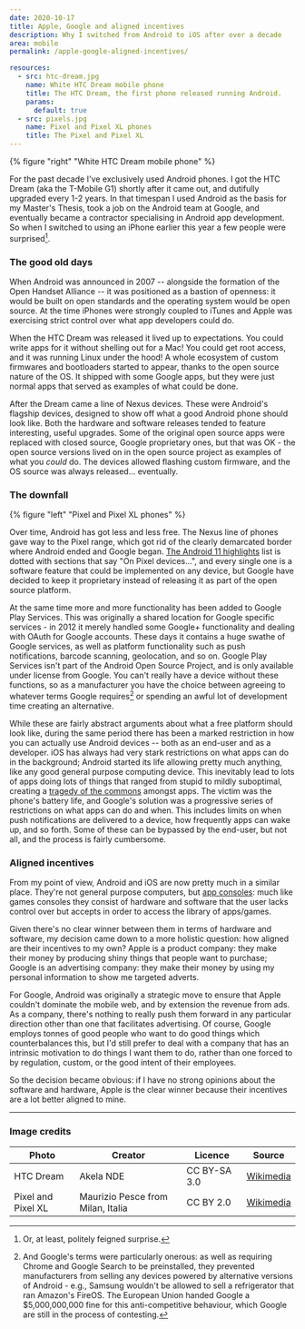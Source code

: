 ```yaml
---
date: 2020-10-17
title: Apple, Google and aligned incentives
description: Why I switched from Android to iOS after over a decade
area: mobile
permalink: /apple-google-aligned-incentives/

resources:
  - src: htc-dream.jpg
    name: White HTC Dream mobile phone
    title: The HTC Dream, the first phone released running Android.
    params:
      default: true
  - src: pixels.jpg
    name: Pixel and Pixel XL phones
    title: The Pixel and Pixel XL
---
```


{% figure "right" "White HTC Dream mobile phone" %}

For the past decade I've exclusively used Android phones. I got the HTC Dream (aka the T-Mobile G1)
shortly after it came out, and dutifully upgraded every 1-2 years. In that timespan I used Android
as the basis for my Master's Thesis, took a job on the Android team at Google, and eventually
became a contractor specialising in Android app development. So when I switched to using an iPhone
earlier this year a few people were surprised[^1].

### The good old days

When Android was announced in 2007 -- alongside the formation of the Open Handset Alliance -- it
was positioned as a bastion of openness: it would be built on open standards and the operating
system would be open source. At the time iPhones were strongly coupled to iTunes and Apple was
exercising strict control over what app developers could do.

<!--more-->

When the HTC Dream was released it lived up to expectations. You could write apps for it without
shelling out for a Mac! You could get root access, and it was running Linux under the hood! A
whole ecosystem of custom firmwares and bootloaders started to appear, thanks to the open source
nature of the OS. It shipped with some Google apps, but they were just normal apps that served
as examples of what could be done.

After the Dream came a line of Nexus devices. These were Android's flagship devices, designed to
show off what a good Android phone should look like. Both the hardware and software releases
tended to feature interesting, useful upgrades. Some of the original open source apps were
replaced with closed source, Google proprietary ones, but that was OK - the open source 
versions lived on in the open source project as examples of what you _could_ do. The devices
allowed flashing custom firmware, and the OS source was always released... eventually.

### The downfall

{% figure "left" "Pixel and Pixel XL phones" %}

Over time, Android has got less and less free. The Nexus line of phones gave way to the Pixel
range, which got rid of the clearly demarcated border where Android ended and Google began.
[The Android 11 highlights](https://www.android.com/android-11/) list is dotted with sections
that say "On Pixel devices...", and every single one is a software feature that could be
implemented on any device, but Google have decided to keep it proprietary instead of releasing
it as part of the open source platform.

At the same time more and more functionality has been added to Google Play Services. This was
originally a shared location for Google specific services - in 2012 it merely handled some
Google+ functionality and dealing with OAuth for Google accounts. These days it contains a
huge swathe of Google services, as well as platform functionality such as push notifications,
barcode scanning, geolocation, and so on. Google Play Services isn't part of the Android
Open Source Project, and is only available under license from Google. You can't really have
a device without these functions, so as a manufacturer you have the choice between agreeing
to whatever terms Google requires[^2] or spending an awful lot of development time creating an
alternative.

While these are fairly abstract arguments about what a free platform should look like,
during the same period there has been a marked restriction in how you can actually use
Android devices -- both as an end-user and as a developer. iOS has always had very stark
restrictions on what apps can do in the background; Android started its life allowing
pretty much anything, like any good general purpose computing device. This inevitably
lead to lots of apps doing lots of things that ranged from stupid to mildly suboptimal,
creating a [tragedy of the commons](https://en.wikipedia.org/wiki/Tragedy_of_the_commons)
amongst apps. The victim was the phone's battery life, and Google's solution was a
progressive series of restrictions on what apps can do and when. This includes limits
on when push notifications are delivered to a device, how frequently apps can wake up,
and so forth. Some of these can be bypassed by the end-user, but not all, and the
process is fairly cumbersome.

### Aligned incentives

From my point of view, Android and iOS are now pretty much in a similar place.
They're not general purpose computers, but 
[app consoles](https://daringfireball.net/linked/2020/08/14/orland-epic-game-consoles):
much like games consoles they consist of hardware and software that the user lacks
control over but accepts in order to access the library of apps/games.

Given there's no clear winner between them in terms of hardware and software, my
decision came down to a more holistic question: how aligned are their
incentives to my own? Apple is a product company: they make their money by
producing shiny things that people want to purchase; Google is an advertising
company: they make their money by using my personal information to show me
targeted adverts.

For Google, Android was originally a strategic move to ensure that
Apple couldn't dominate the mobile web, and by extension the revenue from ads.
As a company, there's nothing to really push them forward in any particular
direction other than one that facilitates advertising. Of course, Google employs
tonnes of good people who want to do good things which counterbalances this, but 
I'd still prefer to deal with a company that has an intrinsic motivation to
do things I want them to do, rather than one forced to by regulation, custom,
or the good intent of their employees.

So the decision became obvious: if I have no strong opinions about the software
and hardware, Apple is the clear winner because their incentives are a lot
better aligned to mine.

---

### Image credits

Photo | Creator | Licence | Source
--- | --- | --- | ----
HTC Dream | Akela NDE | CC BY-SA 3.0 | [Wikimedia](https://commons.wikimedia.org/w/index.php?curid=6680413)
Pixel and Pixel XL | Maurizio Pesce from Milan, Italia | CC BY 2.0 | [Wikimedia](https://commons.wikimedia.org/w/index.php?curid=52110138)

[^1]: Or, at least, politely feigned surprise.

[^2]: And Google's terms were particularly onerous: as well as requiring Chrome and Google
      Search to be preinstalled, they prevented manufacturers from selling any devices
      powered by alternative versions of Android - e.g., Samsung wouldn't be allowed to
      sell a refrigerator that ran Amazon's FireOS. The European Union handed Google a
      $5,000,000,000 fine for this anti-competitive behaviour, which Google are still in
      the process of contesting.

